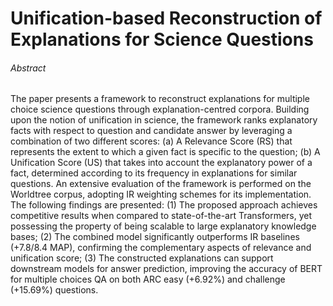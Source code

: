 # Unification-based Reconstruction of Explanations for Science Questions

###### Abstract
The paper presents a framework to reconstruct explanations for multiple choice science questions through explanation-centred corpora. 
Building upon the notion of unification in science, the framework ranks explanatory facts with respect to question and candidate answer by leveraging a combination of two different scores: 
(a) A Relevance Score (RS) that represents the extent to which a given fact is specific to the question; (b) A Unification Score (US) that takes into account the explanatory power of a fact, 
determined according to its frequency in explanations for similar questions. An extensive evaluation of the framework is performed on the Worldtree corpus, adopting IR weighting schemes for its implementation. 
The following findings are presented: (1) The proposed approach achieves competitive results when compared to state-of-the-art Transformers, yet possessing the property of being scalable to large explanatory knowledge bases;
(2) The combined model significantly outperforms IR baselines (+7.8/8.4 MAP), confirming the complementary aspects of relevance and unification score; 
(3) The constructed explanations can support downstream models for answer prediction, improving the accuracy of BERT for multiple choices QA on both ARC easy (+6.92%) and challenge (+15.69%) questions.
